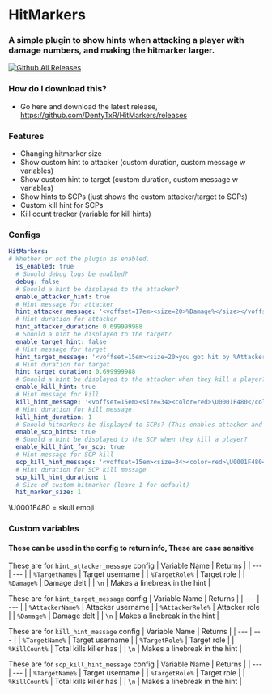 # HitMarkers
### A simple plugin to show hints when attacking a player with damage numbers, and making the hitmarker larger.
[![Github All Releases](https://img.shields.io/github/downloads/DentyTxR/HitMarkers/total.svg)]()


### How do I download this?
  - Go here and download the latest release, https://github.com/DentyTxR/HitMarkers/releases


### Features
  - Changing hitmarker size
  - Show custom hint to attacker (custom duration, custom message w variables)
  - Show custom hint to target (custom duration, custom message w variables)
  - Show hints to SCPs (just shows the custom attacker/target to SCPs)
  - Custom kill hint for SCPs
  - Kill count tracker (variable for kill hints)



### Configs

```yml
HitMarkers:
# Whether or not the plugin is enabled.
  is_enabled: true
  # Should debug logs be enabled?
  debug: false
  # Should a hint be displayed to the attacker?
  enable_attacker_hint: true
  # Hint message for attacker
  hint_attacker_message: '<voffset=17em><size=20>%Damage%</size></voffset>'
  # Hint duration for attacker
  hint_attacker_duration: 0.699999988
  # Should a hint be displayed to the target?
  enable_target_hint: false
  # Hint message for target
  hint_target_message: '<voffset=15em><size=20>you got hit by %AttackerName%</size></voffset>'
  # Hint duration for target
  hint_target_duration: 0.699999988
  # Should a hint be displayed to the attacker when they kill a player?
  enable_kill_hint: true
  # Hint message for kill
  kill_hint_message: '<voffset=15em><size=34><color=red>\U0001F480</color></size></voffset>'
  # Hint duration for kill message
  kill_hint_duration: 1
  # Should hitmarkers be displayed to SCPs? (This enables attacker and target hints but for the SCPs)
  enable_scp_hints: true
  # Should a hint be displayed to the SCP when they kill a player?
  enable_kill_hint_for_scp: true
  # Hint message for SCP kill
  scp_kill_hint_message: '<voffset=15em><size=34><color=red>\U0001F480</color></size></voffset>'
  # Hint duration for SCP kill message
  scp_kill_hint_duration: 1
  # Size of custom hitmarker (leave 1 for default)
  hit_marker_size: 1
```

\U0001F480 = skull emoji

### Custom variables
#### These can be used in the config to return info, These are case sensitive

These are for `hint_attacker_message` config
| Variable Name | Returns |
| --- | --- |
| `%TargetName%` | Target username |
| `%TargetRole%` | Target role |
| `%Damage%` | Damage delt |
| `\n` | Makes a linebreak in the hint |


These are for `hint_target_message` config
| Variable Name | Returns |
| --- | --- |
| `%AttackerName%` | Attacker username |
| `%AttackerRole%` | Attacker role |
| `%Damage%` | Damage delt |
| `\n` | Makes a linebreak in the hint |

These are for `kill_hint_message` config
| Variable Name | Returns |
| --- | --- |
| `%TargetName%` | Target username |
| `%TargetRole%` | Target role |
| `%KillCount%` | Total kills killer has |
| `\n` | Makes a linebreak in the hint |

These are for `scp_kill_hint_message` config
| Variable Name | Returns |
| --- | --- |
| `%TargetName%` | Target username |
| `%TargetRole%` | Target role |
| `%KillCount%` | Total kills killer has |
| `\n` | Makes a linebreak in the hint |